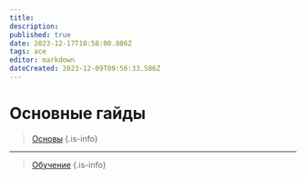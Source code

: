 ```yaml
---
title: 
description: 
published: true
date: 2023-12-17T10:58:00.806Z
tags: ace
editor: markdown
dateCreated: 2023-12-09T09:56:33.586Z
---
```


# Основные гайды

>  [Основы](/ACE/Основы)
{.is-info}

---

>  [Обучение](/ACE/Обучение)
{.is-info}





